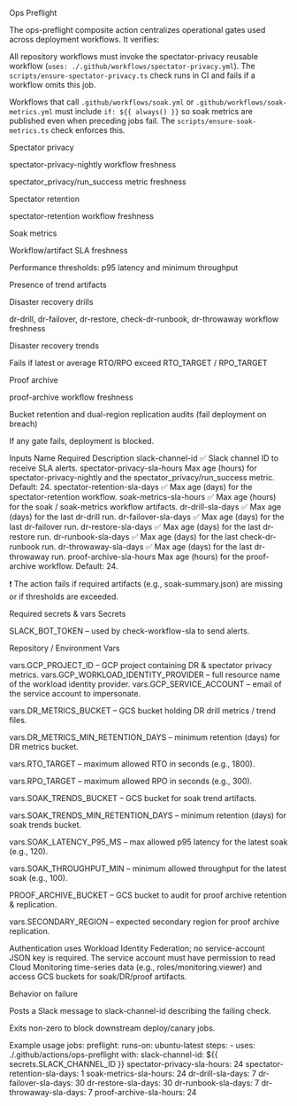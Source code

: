 Ops Preflight

The ops-preflight composite action centralizes operational gates used across deployment workflows. It verifies:

All repository workflows must invoke the spectator-privacy reusable workflow (`uses: ./.github/workflows/spectator-privacy.yml`). The `scripts/ensure-spectator-privacy.ts` check runs in CI and fails if a workflow omits this job.

Workflows that call `.github/workflows/soak.yml` or `.github/workflows/soak-metrics.yml` must include `if: ${{ always() }}` so soak metrics are published even when preceding jobs fail. The `scripts/ensure-soak-metrics.ts` check enforces this.

Spectator privacy

spectator-privacy-nightly workflow freshness

spectator_privacy/run_success metric freshness

Spectator retention

spectator-retention workflow freshness

Soak metrics

Workflow/artifact SLA freshness

Performance thresholds: p95 latency and minimum throughput

Presence of trend artifacts

Disaster recovery drills

dr-drill, dr-failover, dr-restore, check-dr-runbook, dr-throwaway workflow freshness

Disaster recovery trends

Fails if latest or average RTO/RPO exceed RTO_TARGET / RPO_TARGET

Proof archive

proof-archive workflow freshness

Bucket retention and dual-region replication audits (fail deployment on breach)

If any gate fails, deployment is blocked.

Inputs
Name	Required	Description
slack-channel-id	✅	Slack channel ID to receive SLA alerts.
spectator-privacy-sla-hours		Max age (hours) for spectator-privacy-nightly and the spectator_privacy/run_success metric. Default: 24.
spectator-retention-sla-days	✅	Max age (days) for the spectator-retention workflow.
soak-metrics-sla-hours	✅	Max age (hours) for the soak / soak-metrics workflow artifacts.
dr-drill-sla-days	✅	Max age (days) for the last dr-drill run.
dr-failover-sla-days	✅	Max age (days) for the last dr-failover run.
dr-restore-sla-days	✅	Max age (days) for the last dr-restore run.
dr-runbook-sla-days       ✅      Max age (days) for the last check-dr-runbook run.
dr-throwaway-sla-days	✅	Max age (days) for the last dr-throwaway run.
proof-archive-sla-hours		Max age (hours) for the proof-archive workflow. Default: 24.

❗ The action fails if required artifacts (e.g., soak-summary.json) are missing or if thresholds are exceeded.

Required secrets & vars
Secrets

SLACK_BOT_TOKEN – used by check-workflow-sla
 to send alerts.

Repository / Environment Vars

vars.GCP_PROJECT_ID – GCP project containing DR & spectator privacy metrics.
vars.GCP_WORKLOAD_IDENTITY_PROVIDER – full resource name of the workload identity provider.
vars.GCP_SERVICE_ACCOUNT – email of the service account to impersonate.

vars.DR_METRICS_BUCKET – GCS bucket holding DR drill metrics / trend files.

vars.DR_METRICS_MIN_RETENTION_DAYS – minimum retention (days) for DR metrics bucket.

vars.RTO_TARGET – maximum allowed RTO in seconds (e.g., 1800).

vars.RPO_TARGET – maximum allowed RPO in seconds (e.g., 300).

vars.SOAK_TRENDS_BUCKET – GCS bucket for soak trend artifacts.

vars.SOAK_TRENDS_MIN_RETENTION_DAYS – minimum retention (days) for soak trends bucket.

vars.SOAK_LATENCY_P95_MS – max allowed p95 latency for the latest soak (e.g., 120).

vars.SOAK_THROUGHPUT_MIN – minimum allowed throughput for the latest soak (e.g., 100).

PROOF_ARCHIVE_BUCKET – GCS bucket to audit for proof archive retention & replication.

vars.SECONDARY_REGION – expected secondary region for proof archive replication.

Authentication uses Workload Identity Federation; no service-account JSON key is required. The service account must have permission to read Cloud Monitoring time-series data (e.g., roles/monitoring.viewer) and access GCS buckets for soak/DR/proof artifacts.

Behavior on failure

Posts a Slack message to slack-channel-id describing the failing check.

Exits non-zero to block downstream deploy/canary jobs.

Example usage
jobs:
  preflight:
    runs-on: ubuntu-latest
    steps:
      - uses: ./.github/actions/ops-preflight
        with:
          slack-channel-id: ${{ secrets.SLACK_CHANNEL_ID }}
          spectator-privacy-sla-hours: 24
          spectator-retention-sla-days: 1
          soak-metrics-sla-hours: 24
          dr-drill-sla-days: 7
          dr-failover-sla-days: 30
          dr-restore-sla-days: 30
          dr-runbook-sla-days: 7
          dr-throwaway-sla-days: 7
          proof-archive-sla-hours: 24